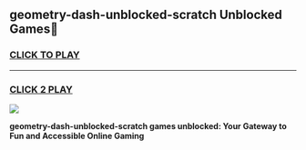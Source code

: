 
## geometry-dash-unblocked-scratch Unblocked Games👋
<h3>
<a href="https://news.freeplayer.one?title=geometry-dash-unblocked-scratch&ref=16F">CLICK TO PLAY</a></h3>
<hr>

<h3>
<a href="https://news.freeplayer.one?title=geometry-dash-unblocked-scratch&ref=16F">CLICK 2 PLAY</a>
  
</h3>

<a href="https://news.freeplayer.one?title=geometry-dash-unblocked-scratch&ref=16F/"><img src="https://clearcache.store/games.png"></a>


**geometry-dash-unblocked-scratch games unblocked: Your Gateway to Fun and Accessible Online Gaming**
